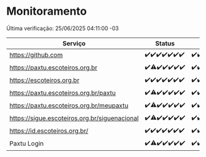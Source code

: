 # Monitoramento

Última verificação: 25/06/2025 04:11:00 -03

|Serviço|Status|Últimas 24h|
|---|---|---|
|https://github.com|<span title="2025-06-18: OK=23">✔️</span><span title="2025-06-19: OK=23">✔️</span><span title="2025-06-20: OK=23">✔️</span><span title="2025-06-21: OK=23">✔️</span><span title="2025-06-22: OK=23">✔️</span><span title="2025-06-23: OK=23">✔️</span><span title="2025-06-24: OK=6">✔️</span>|<span title="24/06/2025 04:11:00 -03 : 200">✔️</span><span title="24/06/2025 05:14:00 -03 : 200">✔️</span><span title="24/06/2025 06:11:00 -03 : 200">✔️</span><span title="24/06/2025 07:11:00 -03 : 200">✔️</span><span title="24/06/2025 08:08:00 -03 : 200">✔️</span><span title="24/06/2025 09:18:00 -03 : 200">✔️</span><span title="24/06/2025 10:26:00 -03 : 200">✔️</span><span title="24/06/2025 11:10:00 -03 : 200">✔️</span><span title="24/06/2025 12:10:00 -03 : 200">✔️</span><span title="24/06/2025 13:11:00 -03 : 200">✔️</span><span title="24/06/2025 14:11:00 -03 : 200">✔️</span><span title="24/06/2025 15:13:00 -03 : 200">✔️</span><span title="24/06/2025 16:08:00 -03 : 200">✔️</span><span title="24/06/2025 17:11:00 -03 : 200">✔️</span><span title="24/06/2025 18:09:00 -03 : 200">✔️</span><span title="24/06/2025 19:09:00 -03 : 200">✔️</span><span title="24/06/2025 20:09:00 -03 : 200">✔️</span><span title="24/06/2025 21:50:00 -03 : 200">✔️</span><span title="24/06/2025 23:42:00 -03 : 200">✔️</span><span title="25/06/2025 00:44:00 -03 : 200">✔️</span><span title="25/06/2025 01:20:00 -03 : 200">✔️</span><span title="25/06/2025 02:12:00 -03 : 200">✔️</span><span title="25/06/2025 03:15:00 -03 : 200">✔️</span><span title="25/06/2025 04:11:00 -03 : 200">✔️</span>|
|https://paxtu.escoteiros.org.br|<span title="2025-06-18: OK=23">✔️</span><span title="2025-06-19: OK=22, Falhas=1">⚠️</span><span title="2025-06-20: OK=23">✔️</span><span title="2025-06-21: OK=23">✔️</span><span title="2025-06-22: OK=23">✔️</span><span title="2025-06-23: OK=23">✔️</span><span title="2025-06-24: OK=6">✔️</span>|<span title="24/06/2025 04:11:00 -03 : 200">✔️</span><span title="24/06/2025 05:14:00 -03 : 200">✔️</span><span title="24/06/2025 06:11:00 -03 : 200">✔️</span><span title="24/06/2025 07:11:00 -03 : 200">✔️</span><span title="24/06/2025 08:08:00 -03 : 200">✔️</span><span title="24/06/2025 09:18:00 -03 : 200">✔️</span><span title="24/06/2025 10:26:00 -03 : 200">✔️</span><span title="24/06/2025 11:10:00 -03 : 200">✔️</span><span title="24/06/2025 12:10:00 -03 : 200">✔️</span><span title="24/06/2025 13:11:00 -03 : 200">✔️</span><span title="24/06/2025 14:11:00 -03 : 200">✔️</span><span title="24/06/2025 15:13:00 -03 : 200">✔️</span><span title="24/06/2025 16:08:00 -03 : 200">✔️</span><span title="24/06/2025 17:11:00 -03 : 200">✔️</span><span title="24/06/2025 18:09:00 -03 : 200">✔️</span><span title="24/06/2025 19:09:00 -03 : 200">✔️</span><span title="24/06/2025 20:09:00 -03 : 200">✔️</span><span title="24/06/2025 21:50:00 -03 : 200">✔️</span><span title="24/06/2025 23:42:00 -03 : 200">✔️</span><span title="25/06/2025 00:44:00 -03 : 200">✔️</span><span title="25/06/2025 01:20:00 -03 : 200">✔️</span><span title="25/06/2025 02:12:00 -03 : 200">✔️</span><span title="25/06/2025 03:15:00 -03 : 200">✔️</span><span title="25/06/2025 04:11:00 -03 : 200">✔️</span>|
|https://escoteiros.org.br|<span title="2025-06-18: OK=23">✔️</span><span title="2025-06-19: OK=23">✔️</span><span title="2025-06-20: OK=23">✔️</span><span title="2025-06-21: OK=23">✔️</span><span title="2025-06-22: OK=23">✔️</span><span title="2025-06-23: OK=23">✔️</span><span title="2025-06-24: OK=6">✔️</span>|<span title="24/06/2025 04:11:00 -03 : 200">✔️</span><span title="24/06/2025 05:14:00 -03 : 200">✔️</span><span title="24/06/2025 06:11:00 -03 : 200">✔️</span><span title="24/06/2025 07:11:00 -03 : 200">✔️</span><span title="24/06/2025 08:08:00 -03 : 200">✔️</span><span title="24/06/2025 09:18:00 -03 : 200">✔️</span><span title="24/06/2025 10:26:00 -03 : 200">✔️</span><span title="24/06/2025 11:10:00 -03 : 200">✔️</span><span title="24/06/2025 12:10:00 -03 : 200">✔️</span><span title="24/06/2025 13:11:00 -03 : 200">✔️</span><span title="24/06/2025 14:11:00 -03 : 200">✔️</span><span title="24/06/2025 15:13:00 -03 : 200">✔️</span><span title="24/06/2025 16:08:00 -03 : 200">✔️</span><span title="24/06/2025 17:11:00 -03 : 200">✔️</span><span title="24/06/2025 18:09:00 -03 : 200">✔️</span><span title="24/06/2025 19:09:00 -03 : 200">✔️</span><span title="24/06/2025 20:09:00 -03 : 200">✔️</span><span title="24/06/2025 21:50:00 -03 : 200">✔️</span><span title="24/06/2025 23:42:00 -03 : 200">✔️</span><span title="25/06/2025 00:44:00 -03 : 200">✔️</span><span title="25/06/2025 01:21:00 -03 : 200">✔️</span><span title="25/06/2025 02:12:00 -03 : 200">✔️</span><span title="25/06/2025 03:15:00 -03 : 200">✔️</span><span title="25/06/2025 04:11:00 -03 : 200">✔️</span>|
|https://paxtu.escoteiros.org.br/paxtu|<span title="2025-06-18: OK=23">✔️</span><span title="2025-06-19: OK=22, Falhas=1">⚠️</span><span title="2025-06-20: OK=23">✔️</span><span title="2025-06-21: OK=23">✔️</span><span title="2025-06-22: OK=23">✔️</span><span title="2025-06-23: OK=23">✔️</span><span title="2025-06-24: OK=6">✔️</span>|<span title="24/06/2025 04:11:00 -03 : 200">✔️</span><span title="24/06/2025 05:14:00 -03 : 200">✔️</span><span title="24/06/2025 06:11:00 -03 : 200">✔️</span><span title="24/06/2025 07:11:00 -03 : 200">✔️</span><span title="24/06/2025 08:08:00 -03 : 200">✔️</span><span title="24/06/2025 09:18:00 -03 : 200">✔️</span><span title="24/06/2025 10:26:00 -03 : 200">✔️</span><span title="24/06/2025 11:10:00 -03 : 200">✔️</span><span title="24/06/2025 12:10:00 -03 : 200">✔️</span><span title="24/06/2025 13:12:00 -03 : 200">✔️</span><span title="24/06/2025 14:11:00 -03 : 200">✔️</span><span title="24/06/2025 15:13:00 -03 : 200">✔️</span><span title="24/06/2025 16:08:00 -03 : 200">✔️</span><span title="24/06/2025 17:11:00 -03 : 200">✔️</span><span title="24/06/2025 18:09:00 -03 : 200">✔️</span><span title="24/06/2025 19:09:00 -03 : 200">✔️</span><span title="24/06/2025 20:09:00 -03 : 200">✔️</span><span title="24/06/2025 21:50:00 -03 : 200">✔️</span><span title="24/06/2025 23:42:00 -03 : 200">✔️</span><span title="25/06/2025 00:44:00 -03 : 200">✔️</span><span title="25/06/2025 01:21:00 -03 : 200">✔️</span><span title="25/06/2025 02:12:00 -03 : 200">✔️</span><span title="25/06/2025 03:15:00 -03 : 200">✔️</span><span title="25/06/2025 04:11:00 -03 : 200">✔️</span>|
|https://paxtu.escoteiros.org.br/meupaxtu|<span title="2025-06-18: OK=23">✔️</span><span title="2025-06-19: OK=22, Falhas=1">⚠️</span><span title="2025-06-20: OK=23">✔️</span><span title="2025-06-21: OK=23">✔️</span><span title="2025-06-22: OK=23">✔️</span><span title="2025-06-23: OK=23">✔️</span><span title="2025-06-24: OK=6">✔️</span>|<span title="24/06/2025 04:11:00 -03 : 200">✔️</span><span title="24/06/2025 05:14:00 -03 : 200">✔️</span><span title="24/06/2025 06:11:00 -03 : 200">✔️</span><span title="24/06/2025 07:11:00 -03 : 200">✔️</span><span title="24/06/2025 08:08:00 -03 : 200">✔️</span><span title="24/06/2025 09:18:00 -03 : 200">✔️</span><span title="24/06/2025 10:26:00 -03 : 200">✔️</span><span title="24/06/2025 11:10:00 -03 : 200">✔️</span><span title="24/06/2025 12:10:00 -03 : 200">✔️</span><span title="24/06/2025 13:12:00 -03 : 200">✔️</span><span title="24/06/2025 14:11:00 -03 : 200">✔️</span><span title="24/06/2025 15:13:00 -03 : 200">✔️</span><span title="24/06/2025 16:08:00 -03 : 200">✔️</span><span title="24/06/2025 17:11:00 -03 : 200">✔️</span><span title="24/06/2025 18:09:00 -03 : 200">✔️</span><span title="24/06/2025 19:09:00 -03 : 200">✔️</span><span title="24/06/2025 20:09:00 -03 : 200">✔️</span><span title="24/06/2025 21:50:00 -03 : 200">✔️</span><span title="24/06/2025 23:42:00 -03 : 200">✔️</span><span title="25/06/2025 00:44:00 -03 : 200">✔️</span><span title="25/06/2025 01:21:00 -03 : 200">✔️</span><span title="25/06/2025 02:12:00 -03 : 200">✔️</span><span title="25/06/2025 03:15:00 -03 : 200">✔️</span><span title="25/06/2025 04:11:00 -03 : 200">✔️</span>|
|https://sigue.escoteiros.org.br/siguenacional|<span title="2025-06-18: OK=23">✔️</span><span title="2025-06-19: OK=22, Falhas=1">⚠️</span><span title="2025-06-20: OK=23">✔️</span><span title="2025-06-21: OK=23">✔️</span><span title="2025-06-22: OK=23">✔️</span><span title="2025-06-23: OK=23">✔️</span><span title="2025-06-24: OK=6">✔️</span>|<span title="24/06/2025 04:11:00 -03 : 200">✔️</span><span title="24/06/2025 05:14:00 -03 : 200">✔️</span><span title="24/06/2025 06:11:00 -03 : 200">✔️</span><span title="24/06/2025 07:11:00 -03 : 200">✔️</span><span title="24/06/2025 08:08:00 -03 : 200">✔️</span><span title="24/06/2025 09:18:00 -03 : 200">✔️</span><span title="24/06/2025 10:26:00 -03 : 200">✔️</span><span title="24/06/2025 11:10:00 -03 : 200">✔️</span><span title="24/06/2025 12:10:00 -03 : 200">✔️</span><span title="24/06/2025 13:12:00 -03 : 200">✔️</span><span title="24/06/2025 14:11:00 -03 : 200">✔️</span><span title="24/06/2025 15:13:00 -03 : 200">✔️</span><span title="24/06/2025 16:08:00 -03 : 200">✔️</span><span title="24/06/2025 17:11:00 -03 : 200">✔️</span><span title="24/06/2025 18:09:00 -03 : 200">✔️</span><span title="24/06/2025 19:09:00 -03 : 200">✔️</span><span title="24/06/2025 20:09:00 -03 : 200">✔️</span><span title="24/06/2025 21:50:00 -03 : 200">✔️</span><span title="24/06/2025 23:42:00 -03 : 200">✔️</span><span title="25/06/2025 00:44:00 -03 : 200">✔️</span><span title="25/06/2025 01:21:00 -03 : 200">✔️</span><span title="25/06/2025 02:12:00 -03 : 200">✔️</span><span title="25/06/2025 03:15:00 -03 : 200">✔️</span><span title="25/06/2025 04:11:00 -03 : 200">✔️</span>|
|https://id.escoteiros.org.br/|<span title="2025-06-18: OK=23">✔️</span><span title="2025-06-19: OK=23">✔️</span><span title="2025-06-20: OK=23">✔️</span><span title="2025-06-21: OK=23">✔️</span><span title="2025-06-22: OK=23">✔️</span><span title="2025-06-23: OK=23">✔️</span><span title="2025-06-24: OK=6">✔️</span>|<span title="24/06/2025 04:11:00 -03 : 200">✔️</span><span title="24/06/2025 05:14:00 -03 : 200">✔️</span><span title="24/06/2025 06:12:00 -03 : 200">✔️</span><span title="24/06/2025 07:11:00 -03 : 200">✔️</span><span title="24/06/2025 08:08:00 -03 : 200">✔️</span><span title="24/06/2025 09:18:00 -03 : 200">✔️</span><span title="24/06/2025 10:26:00 -03 : 200">✔️</span><span title="24/06/2025 11:10:00 -03 : 200">✔️</span><span title="24/06/2025 12:10:00 -03 : 200">✔️</span><span title="24/06/2025 13:12:00 -03 : 200">✔️</span><span title="24/06/2025 14:11:00 -03 : 200">✔️</span><span title="24/06/2025 15:13:00 -03 : 200">✔️</span><span title="24/06/2025 16:08:00 -03 : 200">✔️</span><span title="24/06/2025 17:11:00 -03 : 200">✔️</span><span title="24/06/2025 18:09:00 -03 : 200">✔️</span><span title="24/06/2025 19:09:00 -03 : 200">✔️</span><span title="24/06/2025 20:09:00 -03 : 200">✔️</span><span title="24/06/2025 21:50:00 -03 : 200">✔️</span><span title="24/06/2025 23:42:00 -03 : 200">✔️</span><span title="25/06/2025 00:44:00 -03 : 200">✔️</span><span title="25/06/2025 01:21:00 -03 : 200">✔️</span><span title="25/06/2025 02:12:00 -03 : 200">✔️</span><span title="25/06/2025 03:15:00 -03 : 200">✔️</span><span title="25/06/2025 04:11:00 -03 : 200">✔️</span>|
|Paxtu Login|<span title="2025-06-18: OK=23">✔️</span><span title="2025-06-19: OK=22, Falhas=1">⚠️</span><span title="2025-06-20: OK=23">✔️</span><span title="2025-06-21: OK=23">✔️</span><span title="2025-06-22: OK=23">✔️</span><span title="2025-06-23: OK=23">✔️</span><span title="2025-06-24: OK=6">✔️</span>|<span title="24/06/2025 04:11:00 -03 : 200">✔️</span><span title="24/06/2025 05:14:00 -03 : 200">✔️</span><span title="24/06/2025 06:12:00 -03 : 200">✔️</span><span title="24/06/2025 07:11:00 -03 : 200">✔️</span><span title="24/06/2025 08:08:00 -03 : 200">✔️</span><span title="24/06/2025 09:18:00 -03 : 200">✔️</span><span title="24/06/2025 10:26:00 -03 : 200">✔️</span><span title="24/06/2025 11:10:00 -03 : 200">✔️</span><span title="24/06/2025 12:10:00 -03 : 200">✔️</span><span title="24/06/2025 13:12:00 -03 : 200">✔️</span><span title="24/06/2025 14:11:00 -03 : 200">✔️</span><span title="24/06/2025 15:13:00 -03 : 200">✔️</span><span title="24/06/2025 16:08:00 -03 : 200">✔️</span><span title="24/06/2025 17:11:00 -03 : 200">✔️</span><span title="24/06/2025 18:09:00 -03 : 200">✔️</span><span title="24/06/2025 19:09:00 -03 : 200">✔️</span><span title="24/06/2025 20:09:00 -03 : 200">✔️</span><span title="24/06/2025 21:50:00 -03 : 200">✔️</span><span title="24/06/2025 23:42:00 -03 : 200">✔️</span><span title="25/06/2025 00:44:00 -03 : 200">✔️</span><span title="25/06/2025 01:21:00 -03 : 200">✔️</span><span title="25/06/2025 02:12:00 -03 : 200">✔️</span><span title="25/06/2025 03:15:00 -03 : 200">✔️</span><span title="25/06/2025 04:11:00 -03 : 200">✔️</span>|
